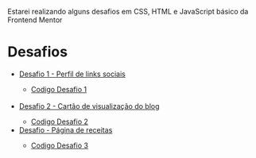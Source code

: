 Estarei realizando alguns desafios em CSS, HTML e JavaScript básico da Frontend Mentor
# Desafios
<ul>
    <li><a href="https://webertrodrigues.github.io/desafios/niveis/novato/d001/social-links-profile-main/index.html">Desafio 1 - Perfil de links sociais</a></li>
    <ul>
        <li><a href="niveis/novato/d001/social-links-profile-main">Codigo Desafio 1</a></li>
    </ul>
    <br>
    <li><a href="https://webertrodrigues.github.io/desafios/niveis/novato/d002/blog-preview-card-main/index.html">Desafio 2 - Cartão de visualização do blog</a></li>
    <ul>
        <li><a href="niveis/novato/d002/blog-preview-card-main">Codigo Desafio 2</a></li>
    </ul>
    <li><a href="https://https://webertrodrigues.github.io/desafios/niveis/novato/d003/recipe-page-main/index.html">Desafio  - Página de receitas</a></li>
    <ul>
        <li><a href="niveis/novato/d003/recipe-page-main">Codigo Desafio 3</a></li>
    </ul>
</ul>